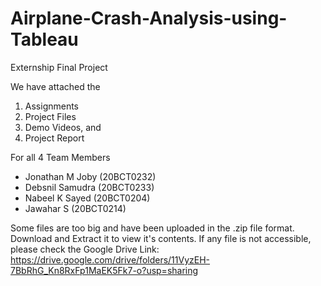 # Airplane-Crash-Analysis-using-Tableau
Externship Final Project

We have attached the 
  1. Assignments
  2. Project Files
  3. Demo Videos, and
  4. Project Report

For all 4 Team Members
  - Jonathan M Joby (20BCT0232)
  - Debsnil Samudra (20BCT0233)
  - Nabeel K Sayed (20BCT0204)
  - Jawahar S (20BCT0214)

Some files are too big and have been uploaded in the .zip file format. 
Download and Extract it to view it's contents.
If any file is not accessible, please check the Google Drive Link: https://drive.google.com/drive/folders/11VyzEH-7BbRhG_Kn8RxFp1MaEK5Fk7-o?usp=sharing
